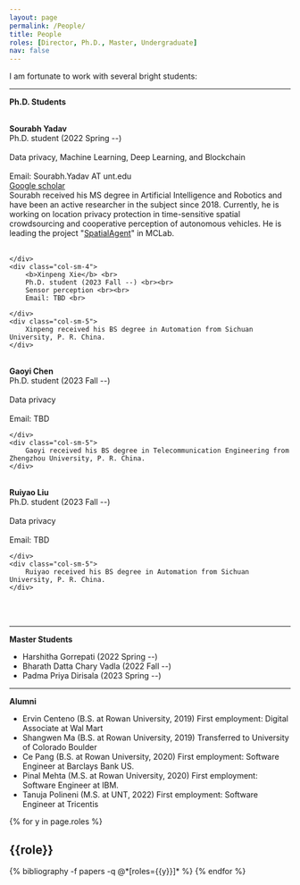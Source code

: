 ```yaml
---
layout: page
permalink: /People/
title: People
roles: [Director, Ph.D., Master, Undergraduate]
nav: false
---
```


I am fortunate to work with several bright students:

-----------------------
**Ph.D. Students**



<br>

<div class="row justify-content-md-center">
    <div class="col-sm-3">
        <img class="img-fluid rounded z-depth-1" src="{{ '/assets/img/people/Sourabh.jpg' | relative_url }}" alt="" title="Sourabh Yadav"/>
    </div>
    <div class="col-sm-4">
        <b>Sourabh Yadav</b> <br>
        Ph.D. student (2022 Spring --) <br><br>
        Data privacy, Machine Learning, Deep Learning, and Blockchain <br><br>
        Email: Sourabh.Yadav AT unt.edu <br>
        <a href="https://scholar.google.com/citations?user=Luc18E4AAAAJ&hl=en">Google scholar</a>
    </div>
    <div class="col-sm-5">
        Sourabh received his MS degree in Artificial Intelligence and Robotics and have been an active researcher in the subject since 2018. Currently, he is working on location privacy protection in time-sensitive spatial crowdsourcing and cooperative perception of autonomous vehicles. He is leading the project "<a href="https://chenxiunt.github.io/projects/SpatialAgent/">SpatialAgent</a>" in MCLab. 
    </div>  
</div>  
<br>

<div class="row justify-content-md-center">
    <div class="col-sm-3">
        
    </div>
    <div class="col-sm-4">
        <b>Xinpeng Xie</b> <br>
        Ph.D. student (2023 Fall --) <br><br>
        Sensor perception <br><br>
        Email: TBD <br>
        
    </div>
    <div class="col-sm-5">
        Xinpeng received his BS degree in Automation from Sichuan University, P. R. China. 
    </div>  
</div>  
<br>

<div class="row justify-content-md-center">
    <div class="col-sm-3">
        <img class="img-fluid rounded z-depth-1" src="{{ '/assets/img/people/Gaoyi.jpg' | relative_url }}" alt="" title="Gaoyi Chen"/>
    </div>
    <div class="col-sm-4">
        <b>Gaoyi Chen</b> <br>
        Ph.D. student (2023 Fall --) <br><br>
        Data privacy <br><br>
        Email: TBD <br>
        
    </div>
    <div class="col-sm-5">
        Gaoyi received his BS degree in Telecommunication Engineering from Zhengzhou University, P. R. China.   
    </div>  
</div>  
<br>

<div class="row justify-content-md-center">
    <div class="col-sm-3">
        <img class="img-fluid rounded z-depth-1" src="{{ '/assets/img/people/Ruiyao.jpg' | relative_url }}" alt="" title="Ruiyao Liu"/>
    </div>
    <div class="col-sm-4">
        <b>Ruiyao Liu</b> <br>
        Ph.D. student (2023 Fall --) <br><br>
        Data privacy <br><br>
        Email: TBD <br>
        
    </div>
    <div class="col-sm-5">
        Ruiyao received his BS degree in Automation from Sichuan University, P. R. China.  
    </div>  
</div>  
<br>

<br clear="left"/>


-----------------------
**Master Students**
* Harshitha Gorrepati (2022 Spring --) 
* Bharath Datta Chary Vadla (2022 Fall --)
* Padma Priya Dirisala (2023 Spring --)


-----------------------
**Alumni**
* Ervin Centeno (B.S. at Rowan University, 2019) First employment: Digital Associate at Wal Mart
* Shangwen Ma (B.S. at Rowan University, 2019) Transferred to University of Colorado Boulder
* Ce Pang (B.S. at Rowan University, 2020) First employment: Software Engineer at Barclays Bank US. 
* Pinal Mehta (M.S. at Rowan University, 2020) First employment: Software Engineer at IBM.  
* Tanuja Polineni (M.S. at UNT, 2022) First employment: Software Engineer at Tricentis

<div class="people">

{% for y in page.roles %}
  <h2 class="roles">{{role}}</h2>
  {% bibliography -f papers -q @*[roles={{y}}]* %}
{% endfor %}

</div>

